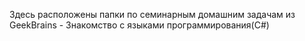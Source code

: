 Здесь расположены папки по семинарным домашним задачам из GeekBrains - Знакомство с языками программирования(C#)